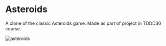 # Asteroids
A clone of the classic Asteroids game. Made as part of project in TDDD30 course.

![asteroids](https://user-images.githubusercontent.com/125046445/218131618-077f0a65-ce57-4587-b8cc-210537d6750a.png)
